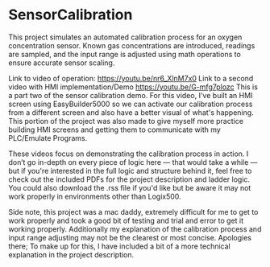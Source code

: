 # SensorCalibration
This project simulates an automated calibration process for an oxygen concentration sensor.  Known gas concentrations are introduced, readings are sampled, and the input range is adjusted using math operations to ensure accurate sensor scaling.

Link to video of operation: https://youtu.be/nr6_XlnM7x0
Link to a second video with HMI implementation/Demo https://youtu.be/G-mfg7plozc This is a part two of the sensor calibration demo.  For this video, I've built an HMI screen using EasyBuilder5000 so we can activate our calibration process from a different screen and also have a better visual of what's happening.  This portion of the project was also made to give myself more practice building HMI screens and getting them to communicate with my PLC/Emulate Programs.

These videos focus on demonstrating the calibration process in action. I don’t go in-depth on every piece of logic here — that would take a while — but if you're interested in the full logic and structure behind it, feel free to check out the included PDFs for the project description and ladder logic. You could also download the .rss file if you'd like but be aware it may not work properly in environments other than Logix500. 

Side note, this project was a mac daddy, extremely difficult for me to get to work properly and took a good bit of testing and trial and error to get it working properly.  Additionally my explanation of the calibration process and input range adjusting may not be the clearest or most concise. Apologies there; To make up for this,  I have included a bit of a more technical explanation in the project description. 
